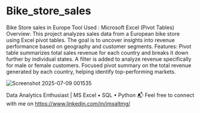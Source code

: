 # Bike_store_sales
Bike Store sales in Europe 
Tool Used : Microsoft Excel (Pivot Tables)
Overview:
This project analyzes sales data from a European bike store using Excel pivot tables. The goal is to uncover insights into revenue performance based on geography and customer segments.
Features: 
Pivot table summarizes total sales revenue for each country and breaks it down further by individual states.
A filter is added to analyze revenue specifically for male or female customers.
Focused pivot summary on the total revenue generated by each country, helping identify top-performing markets.

![Screenshot 2025-07-09 001535](https://github.com/user-attachments/assets/80312aa6-f08d-479f-8bc6-c4e97e9bbcfa)

Data Analytics Enthusiast | MS Excel • SQL • Python
📬 Feel free to connect with me on https://www.linkedin.com/in/imxaltmg/


